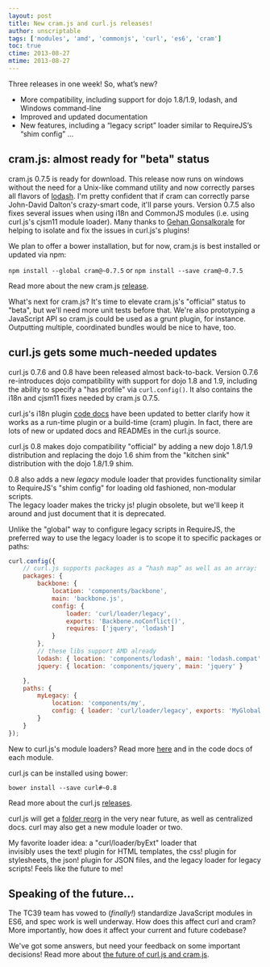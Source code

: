 ```yaml
---
layout: post
title: New cram.js and curl.js releases!
author: unscriptable
tags: ['modules', 'amd', 'commonjs', 'curl', 'es6', 'cram']
toc: true
ctime: 2013-08-27
mtime: 2013-08-27
---
```


Three releases in one week!  So, what’s new?  

* More compatibility, including support for dojo 1.8/1.9, lodash, and Windows 
  command-line
* Improved and updated documentation
* New features, including a “legacy script” loader similar to RequireJS’s 
  “shim config” ...

<a name="jump"></a>

## cram.js: almost ready for "beta" status

cram.js 0.7.5 is ready for download.  This release now runs on windows without 
the need for a Unix-like command utility and now correctly parses all flavors 
of [lodash](https://github.com/bestiejs/lodash).  I'm pretty confident that if 
cram can correctly parse John-David Dalton's crazy-smart code, it'll parse 
yours.  Version 0.7.5 also fixes several issues when using i18n and CommonJS 
modules (i.e. using curl.js's cjsm11 module loader).  Many thanks to 
[Gehan Gonsalkorale](https://github.com/gehan) for helping to isolate and fix 
the issues in curl.js's plugins!

We plan to offer a bower installation, but for now, cram.js is best installed 
or updated via npm:

`npm install --global cram@~0.7.5` or `npm install --save cram@~0.7.5`

Read more about the new cram.js 
[release](https://github.com/cujojs/cram/releases/tag/0.7.5).

What's next for cram.js?  It's time to elevate cram.js's "official" status to 
"beta", but we'll need more unit tests before that.  We're also prototyping a 
JavaScript API so cram.js could be used as a grunt plugin, for instance.
Outputting multiple, coordinated bundles would be nice to have, too.

## curl.js gets some much-needed updates

curl.js 0.7.6 and 0.8 have been released almost back-to-back.  Version 0.7.6 
re-introduces dojo compatibility with support for dojo 1.8 and 1.9, including 
the ability to specify a "has profile" via `curl.config()`.  It also contains 
the i18n and cjsm11 fixes needed by cram.js 0.7.5.  

curl.js's i18n plugin 
[code docs](https://github.com/cujojs/curl/blob/0.8.0/src/curl/plugin/i18n.js) 
have been updated to better clarify how it works as a run-time plugin or a 
build-time (cram) plugin.  In fact, there are lots of new or updated docs and 
READMEs in the curl.js source.

curl.js 0.8 makes dojo compatibility "official" by adding a new dojo 1.8/1.9 
distribution and replacing the dojo 1.6 shim from the "kitchen sink" 
distribution with the dojo 1.8/1.9 shim. 

0.8 also adds a new *legacy* module loader that provides functionality similar 
to RequireJS's "shim config" for loading old fashioned, non-modular scripts.  
The legacy loader makes the tricky js! plugin obsolete, but we'll keep it 
around and just document that it is deprecated.  

Unlike the "global" way to configure legacy scripts in RequireJS, the preferred
way to use the legacy loader is to scope it to specific packages or paths:

```js
curl.config({
    // curl.js supports packages as a “hash map” as well as an array:
    packages: {
        backbone: {
            location: 'components/backbone',
            main: 'backbone.js',
            config: {
                loader: 'curl/loader/legacy',
                exports: 'Backbone.noConflict()',
                requires: ['jquery', 'lodash']
            }
        },
        // these libs support AMD already
        lodash: { location: 'components/lodash', main: 'lodash.compat' },
        jquery: { location: 'components/jquery', main: 'jquery' }

    },
    paths: {
        myLegacy: {
            location: 'components/my',
            config: { loader: 'curl/loader/legacy', exports: 'MyGlobal' }
        }
    }
});
```

New to curl.js's module loaders?  Read more 
[here](https://github.com/cujojs/curl/blob/0.8.0/src/curl/loader) and in the 
code docs of each module.

curl.js can be installed using bower:

`bower install --save curl#~0.8`

Read more about the curl.js [releases](https://github.com/cujojs/curl/releases).

curl.js will get a [folder reorg](https://github.com/cujojs/curl/issues/178)
in the very near future, as well as centralized docs.  curl may also get a 
new module loader or two.  

My favorite loader idea: a "curl/loader/byExt" loader that  
invisibly uses the text! plugin for HTML templates, the css! plugin 
for stylesheets, the json! plugin for JSON files, and the legacy loader for 
legacy scripts!  Feels like the future to me!

## Speaking of the future...

The TC39 team has vowed to (*finally!*) standardize JavaScript modules in ES6, 
and spec work is well underway.  How does this affect curl and cram?  More
importantly, how does it affect your current and future codebase?

We've got some answers, but need your feedback on some important decisions!
Read more about
[the future of curl.js and cram.js](the-future-looks-bright-for-modules-but-what-about-curl/).
